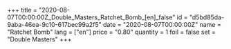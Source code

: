 +++
title = "2020-08-07T00:00:00Z_Double_Masters_Ratchet_Bomb_[en]_false"
id = "d5bd85da-9aba-46ea-9c10-617bec99a2f5"
date = "2020-08-07T00:00:00Z"
name = "Ratchet Bomb"
lang = ["en"]
price = "0.80"
quantity = 1
foil = false
set = "Double Masters"
+++
